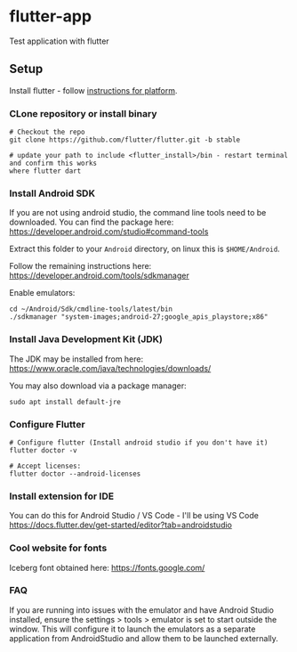 # flutter-app
Test application with flutter

## Setup
Install flutter - follow [instructions for platform](https://docs.flutter.dev/get-started/install).

### CLone repository or install binary
```
# Checkout the repo
git clone https://github.com/flutter/flutter.git -b stable

# update your path to include <flutter_install>/bin - restart terminal and confirm this works
where flutter dart
```
### Install Android SDK
If you are not using android studio, the command line tools need to be downloaded. You can find the package here:
https://developer.android.com/studio#command-tools

Extract this folder to your `Android` directory, on linux this is `$HOME/Android`.

Follow the remaining instructions here:
https://developer.android.com/tools/sdkmanager

Enable emulators:
```
cd ~/Android/Sdk/cmdline-tools/latest/bin
./sdkmanager "system-images;android-27;google_apis_playstore;x86"
```

### Install Java Development Kit (JDK)
The JDK may be installed from here:
https://www.oracle.com/java/technologies/downloads/ 

You may also download via a package manager:
```
sudo apt install default-jre
```
### Configure Flutter
```
# Configure flutter (Install android studio if you don't have it)
flutter doctor -v

# Accept licenses:
flutter doctor --android-licenses

```
### Install extension for IDE
You can do this for Android Studio / VS Code - I'll be using VS Code
https://docs.flutter.dev/get-started/editor?tab=androidstudio

### Cool website for fonts
Iceberg font obtained here:
https://fonts.google.com/

### FAQ
If you are running into issues with the emulator and have Android Studio installed, ensure the settings > tools > emulator is set to start outside the window. This will configure it to launch the emulators as a separate application from AndroidStudio and allow them to be launched externally.  